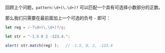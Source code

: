 回顾上个问题，`pattern:\d+(\.\d+)?` 可以匹配一个具有可选择小数部分的正数。

那么我们只需要在最前面加上一个可选的负号 `-` 即可：

```js run
let reg = /-?\d+(\.\d+)?/g;

let str = "-1.5 0 2 -123.4.";

alert( str.match(reg) );   // -1.5, 0, 2, -123.4
```
